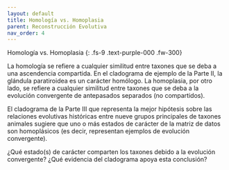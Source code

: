 ```yaml
---
layout: default
title: Homología vs. Homoplasia
parent: Reconstrucción Evolutiva
nav_order: 4
---
```


Homología vs. Homoplasia
{: .fs-9 	.text-purple-000 .fw-300}


La homología se refiere a cualquier similitud entre taxones que se deba a una ascendencia compartida. En el cladograma de ejemplo de la Parte II, la glándula paratiroidea es un carácter homólogo. La homoplasia, por otro lado, se refiere a cualquier similitud entre taxones que se deba a la evolución convergente de antepasados separados (no compartidos).

El cladograma de la Parte III que representa la mejor hipótesis sobre las relaciones evolutivas históricas entre nueve grupos principales de taxones animales sugiere que uno o más estados de carácter de la matriz de datos son homoplásicos (es decir, representan ejemplos de evolución convergente). 

¿Qué estado(s) de carácter comparten los taxones debido a la evolución convergente? ¿Qué evidencia del cladograma apoya esta conclusión?

